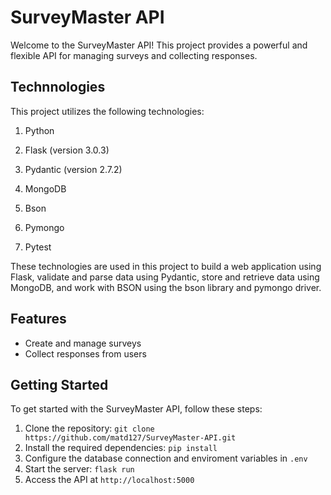 # SurveyMaster API

Welcome to the SurveyMaster API! This project provides a powerful and flexible API for managing surveys and collecting responses.

## Technnologies

This project utilizes the following technologies:

1. Python

2. Flask (version 3.0.3)

3. Pydantic (version 2.7.2)

4. MongoDB

5. Bson

6. Pymongo

7. Pytest

These technologies are used in this project to build a web application using Flask, validate and parse data using Pydantic, store and retrieve data using MongoDB, and work with BSON using the bson library and pymongo driver.

## Features

- Create and manage surveys
- Collect responses from users

## Getting Started

To get started with the SurveyMaster API, follow these steps:

1. Clone the repository: `git clone https://github.com/matd127/SurveyMaster-API.git`
2. Install the required dependencies: `pip install`
3. Configure the database connection and enviroment variables in `.env`
4. Start the server: `flask run`
5. Access the API at `http://localhost:5000`
